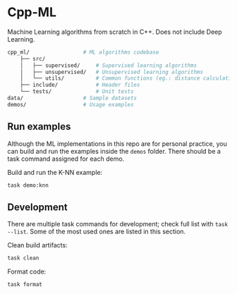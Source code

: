 # Cpp-ML

Machine Learning algorithms from scratch in C++. Does not include Deep Learning.

```bash
cpp_ml/                 # ML algorithms codebase
    ├── src/
    │   ├── supervised/     # Supervised learning algorithms
    │   ├── unsupervised/   # Unsupervised learning algorithms  
    │   └── utils/          # Common functions (eg.: distance calculation etc.)
    ├── include/            # Header files
    └── tests/              # Unit tests
data/                   # Sample datasets
demos/                  # Usage examples
```

## Run examples

Although the ML implementations in this repo are for personal practice, you can build and run the examples inside the `demos` folder. There should be a task command assigned for each demo.

Build and run the K-NN example:
```bash
task demo:knn
```


## Development

There are multiple task commands for development; check full list with `task --list`. Some of the most used ones are listed in this section.

Clean build artifacts:
```bash
task clean
```

Format code:
```bash
task format
```